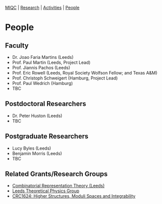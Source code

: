 [MIQC](https://benjimorris.github.io/miqc)  |  [Research](https://benjimorris.github.io/miqc/research.html)  |  [Activities](https://benjimorris.github.io/miqc/activities.html)  |  [People](https://benjimorris.github.io/miqc/people.html) 

# People

## Faculty
- Dr. Joao Faria Martins (Leeds)
- Prof. Paul Martin (Leeds, Project Lead)
- Prof. Jiannis Pachos (Leeds)
- Prof. Eric Rowell (Leeds, Royal Society Wolfson Fellow; and Texas A&M)
- Prof. Christoph Schweigert (Hamburg, Project Lead)
- Prof. Paul Wedrich (Hamburg)
- TBC

## Postdoctoral Researchers
- Dr. Peter Huston (Leeds)
- TBC

## Postgraduate Researchers
- Lucy Byles (Leeds)
- Benjamin Morris (Leeds)
- TBC

## Related Grants/Research Groups
- [Combinatorial Representation Theory (Leeds)](https://eps.leeds.ac.uk/faculty-engineering-physical-sciences/dir-record/research-projects/4483/combinatorial-representation-theory-algebra-and-its-interfaces-with-geometry-topology-and-combinatorics)
- [Leeds Theoretical Physics Group](https://theory.leeds.ac.uk/)
- [CRC1624: Higher Structures, Moduli Spaces and Integrability](https://www.sfb1624.uni-hamburg.de/)
